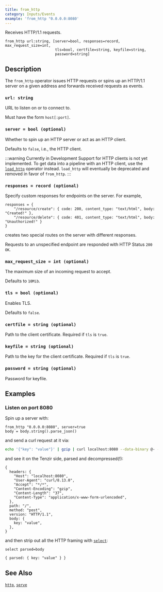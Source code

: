```yaml
---
title: from_http
category: Inputs/Events
example: 'from_http "0.0.0.0:8080'
---
```


Receives HTTP/1.1 requests.

```tql
from_http url:string, [server=bool, responses=record, max_request_size=int,
                       tls=bool, certfile=string, keyfile=string,
                       password=string]
```

## Description

The `from_http` operator issues HTTP requests or spins up an HTTP/1.1 server on
a given address and forwards received requests as events.

### `url: string`

URL to listen on or to connect to.

Must have the form `host[:port]`.

### `server = bool (optional)`

Whether to spin up an HTTP server or act as an HTTP client.

Defaults to `false`, i.e., the HTTP client.

:::warning Currently in Development
Support for HTTP clients is not yet implemented. To get data into a pipeline
with an HTTP client, use the [`load_http`](/reference/operators/load_http) operator instead.
`load_http` will eventually be deprecated and removed in favor of `from_http`.
:::

### `responses = record (optional)`

Specify custom responses for endpoints on the server. For example,

```tql
responses = {
    "/resource/create": { code: 200, content_type: "text/html", body: "Created!" },
    "/resource/delete": { code: 401, content_type: "text/html", body: "Unauthorized!" }
}
```

creates two special routes on the server with different responses.

Requests to an unspecified endpoint are responded with HTTP Status `200 OK`.

### `max_request_size = int (optional)`

The maximum size of an incoming request to accept.

Defaults to `10Mib`.

### `tls = bool (optional)`

Enables TLS.

Defaults to `false`.

### `certfile = string (optional)`

Path to the client certificate. Required if `tls` is `true`.

### `keyfile = string (optional)`

Path to the key for the client certificate. Required if `tls` is `true`.

### `password = string (optional)`

Password for keyfile.

## Examples

### Listen on port 8080

Spin up a server with:

```tql
from_http "0.0.0.0:8080", server=true
body = body.string().parse_json()
```

and send a curl request at it via:

```sh
echo '{"key": "value"}' | gzip | curl localhost:8080 --data-binary @- -H 'Content-Encoding: gzip'
```

and see it on the Tenzir side, parsed and decompressed(!):

```tql
{
  headers: {
    "Host": "localhost:8080",
    "User-Agent": "curl/8.13.0",
    "Accept": "*/*",
    "Content-Encoding": "gzip",
    "Content-Length": "37",
    "Content-Type": "application/x-www-form-urlencoded",
  },
  path: "/",
  method: "post",
  version: "HTTP/1.1",
  body: {
    key: "value",
  },
}
```

and then strip out all the HTTP framing with [`select`](/reference/operators/select):

```tql
select parsed=body
```

```tql
{ parsed: { key: "value" } }
```

## See Also

[`http`](/reference/operators/http),
[`serve`](/reference/operators/serve)
